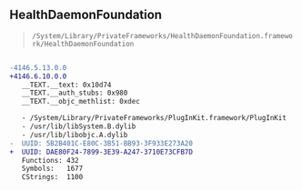 ## HealthDaemonFoundation

> `/System/Library/PrivateFrameworks/HealthDaemonFoundation.framework/HealthDaemonFoundation`

```diff

-4146.5.13.0.0
+4146.6.10.0.0
   __TEXT.__text: 0x10d74
   __TEXT.__auth_stubs: 0x980
   __TEXT.__objc_methlist: 0xdec

   - /System/Library/PrivateFrameworks/PlugInKit.framework/PlugInKit
   - /usr/lib/libSystem.B.dylib
   - /usr/lib/libobjc.A.dylib
-  UUID: 5B2B401C-E80C-3B51-BB93-3F933E273A20
+  UUID: DAE80F24-7899-3E39-A247-3710E73CFB7D
   Functions: 432
   Symbols:   1677
   CStrings:  1100

```
